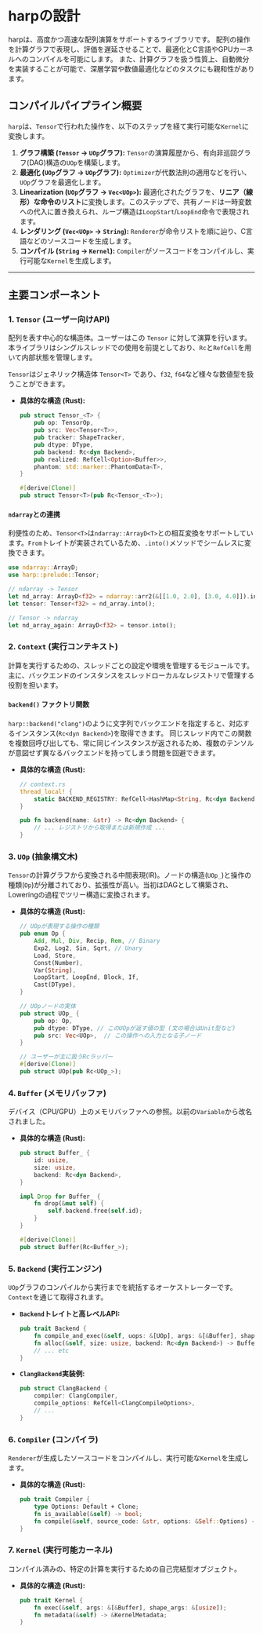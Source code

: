 # harpの設計

harpは、高度かつ高速な配列演算をサポートするライブラリです。
配列の操作を計算グラフで表現し、評価を遅延させることで、最適化とC言語やGPUカーネルへのコンパイルを可能にします。
また、計算グラフを扱う性質上、自動微分を実装することが可能で、深層学習や数値最適化などのタスクにも親和性があります。

## コンパイルパイプライン概要

`harp`は、`Tensor`で行われた操作を、以下のステップを経て実行可能な`Kernel`に変換します。

1. **グラフ構築 (`Tensor` -> `UOp`グラフ):** `Tensor`の演算履歴から、有向非巡回グラフ(DAG)構造の`UOp`を構築します。
2. **最適化 (`UOp`グラフ -> `UOp`グラフ):** `Optimizer`が代数法則の適用などを行い、`UOp`グラフを最適化します。
3. **Linearization (`UOp`グラフ -> `Vec<UOp>`):** 最適化されたグラフを、**リニア（線形）な命令のリスト**に変換します。このステップで、共有ノードは一時変数への代入に置き換えられ、ループ構造は`LoopStart`/`LoopEnd`命令で表現されます。
4. **レンダリング (`Vec<UOp>` -> `String`):** `Renderer`が命令リストを順に辿り、C言語などのソースコードを生成します。
5. **コンパイル (`String` -> `Kernel`):** `Compiler`がソースコードをコンパイルし、実行可能な`Kernel`を生成します。

---

## 主要コンポーネント

### 1. `Tensor` (ユーザー向けAPI)

配列を表す中心的な構造体。ユーザーはこの `Tensor` に対して演算を行います。
本ライブラリはシングルスレッドでの使用を前提としており、`Rc`と`RefCell`を用いて内部状態を管理します。

`Tensor`はジェネリック構造体 `Tensor<T>` であり、`f32`, `f64`など様々な数値型を扱うことができます。

- **具体的な構造 (Rust):**

    ```rust
    pub struct Tensor_<T> {
        pub op: TensorOp,
        pub src: Vec<Tensor<T>>,
        pub tracker: ShapeTracker,
        pub dtype: DType,
        pub backend: Rc<dyn Backend>,
        pub realized: RefCell<Option<Buffer>>,
        phantom: std::marker::PhantomData<T>,
    }

    #[derive(Clone)]
    pub struct Tensor<T>(pub Rc<Tensor_<T>>);
    ```

#### `ndarray`との連携

利便性のため、`Tensor<T>`は`ndarray::ArrayD<T>`との相互変換をサポートしています。`From`トレイトが実装されているため、`.into()`メソッドでシームレスに変換できます。

```rust
use ndarray::ArrayD;
use harp::prelude::Tensor;

// ndarray -> Tensor
let nd_array: ArrayD<f32> = ndarray::arr2(&[[1.0, 2.0], [3.0, 4.0]]).into_dyn();
let tensor: Tensor<f32> = nd_array.into();

// Tensor -> ndarray
let nd_array_again: ArrayD<f32> = tensor.into();
```

### 2. `Context` (実行コンテキスト)

計算を実行するための、スレッドごとの設定や環境を管理するモジュールです。
主に、バックエンドのインスタンスをスレッドローカルなレジストリで管理する役割を担います。

#### `backend()` ファクトリ関数

`harp::backend("clang")`のように文字列でバックエンドを指定すると、対応するインスタンス(`Rc<dyn Backend>`)を取得できます。
同じスレッド内でこの関数を複数回呼び出しても、常に同じインスタンスが返されるため、複数のテンソルが意図せず異なるバックエンドを持ってしまう問題を回避できます。

- **具体的な構造 (Rust):**

    ```rust
    // context.rs
    thread_local! {
        static BACKEND_REGISTRY: RefCell<HashMap<String, Rc<dyn Backend>>> = RefCell::new(HashMap::new());
    }

    pub fn backend(name: &str) -> Rc<dyn Backend> {
        // ... レジストリから取得または新規作成 ...
    }
    ```

### 3. `UOp` (抽象構文木)

`Tensor`の計算グラフから変換される中間表現(IR)。ノードの構造(`UOp_`)と操作の種類(`Op`)が分離されており、拡張性が高い。当初はDAGとして構築され、Loweringの過程でツリー構造に変換されます。

- **具体的な構造 (Rust):**

    ```rust
    // UOpが表現する操作の種類
    pub enum Op {
        Add, Mul, Div, Recip, Rem, // Binary
        Exp2, Log2, Sin, Sqrt, // Unary
        Load, Store,
        Const(Number),
        Var(String),
        LoopStart, LoopEnd, Block, If,
        Cast(DType),
    }

    // UOpノードの実体
    pub struct UOp_ {
        pub op: Op,
        pub dtype: DType, // このUOpが返す値の型 (文の場合はUnit型など)
        pub src: Vec<UOp>,  // この操作への入力となる子ノード
    }

    // ユーザーが主に扱うRcラッパー
    #[derive(Clone)]
    pub struct UOp(pub Rc<UOp_>);
    ```

### 4. `Buffer` (メモリバッファ)

デバイス（CPU/GPU）上のメモリバッファへの参照。以前の`Variable`から改名されました。

- **具体的な構造 (Rust):**

    ```rust
    pub struct Buffer_ {
        id: usize,
        size: usize,
        backend: Rc<dyn Backend>,
    }

    impl Drop for Buffer_ {
        fn drop(&mut self) {
            self.backend.free(self.id);
        }
    }

    #[derive(Clone)]
    pub struct Buffer(Rc<Buffer_>);
    ```

### 5. `Backend` (実行エンジン)

`UOp`グラフのコンパイルから実行までを統括するオーケストレーターです。`Context`を通じて取得されます。

- **`Backend`トレイトと高レベルAPI:**

    ```rust
    pub trait Backend {
        fn compile_and_exec(&self, uops: &[UOp], args: &[&Buffer], shape_args: &[usize]);
        fn alloc(&self, size: usize, backend: Rc<dyn Backend>) -> Buffer;
        // ... etc
    }
    ```

- **`ClangBackend`実装例:**

    ```rust
    pub struct ClangBackend {
        compiler: ClangCompiler,
        compile_options: RefCell<ClangCompileOptions>,
        // ...
    }
    ```

### 6. `Compiler` (コンパイラ)

`Renderer`が生成したソースコードをコンパイルし、実行可能な`Kernel`を生成します。

- **具体的な構造 (Rust):**

    ```rust
    pub trait Compiler {
        type Options: Default + Clone;
        fn is_available(&self) -> bool;
        fn compile(&self, source_code: &str, options: &Self::Options) -> Result<Rc<dyn Kernel>, Error>;
    }
    ```

### 7. `Kernel` (実行可能カーネル)

コンパイル済みの、特定の計算を実行するための自己完結型オブジェクト。

- **具体的な構造 (Rust):**

    ```rust
    pub trait Kernel {
        fn exec(&self, args: &[&Buffer], shape_args: &[usize]);
        fn metadata(&self) -> &KernelMetadata;
    }
    ```